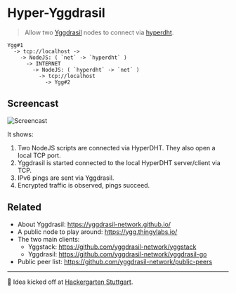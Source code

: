 # Hyper-Yggdrasil

> Allow two [Yggdrasil](https://yggdrasil-network.github.io/) nodes to connect via [hyperdht](https://github.com/holepunchto/hyperdht).

```
Ygg#1
  -> tcp://localhost ->
    -> NodeJS: ( `net` -> `hyperdht` )
      -> INTERNET
        -> NodeJS: ( `hyperdht` -> `net` )
          -> tcp://localhost
            -> Ygg#2
```

## Screencast

![Screencast](screencast.gif)

It shows:

1. Two NodeJS scripts are connected via HyperDHT. They also open a local TCP port.
2. Yggdrasil is started connected to the local HyperDHT server/client via TCP.
3. IPv6 pings are sent via Yggdrasil.
4. Encrypted traffic is observed, pings succeed.

## Related

- About Yggdrasil: https://yggdrasil-network.github.io/
- A public node to play around: https://ygg.thingylabs.io/
- The two main clients:
   - Yggstack: https://github.com/yggdrasil-network/yggstack
   - Yggdrasil: https://github.com/yggdrasil-network/yggdrasil-go
- Public peer list: https://github.com/yggdrasil-network/public-peers

***
👋 Idea kicked off at [Hackergarten Stuttgart](https://www.meetup.com/de-DE/hackergarten-stuttgart/).

